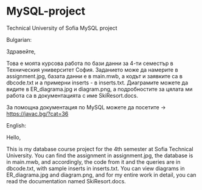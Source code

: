 # MySQL-project
Technical University of Sofia MySQL project

Bulgarian:

Здравейте,

Това е моята курсова работа по бази данни за 4-ти семестър в Техническия университет София.
Заданието може да намерите в assignment.jpg, базата данни е в main.mwb, а кодът и заявките са в dbcode.txt и а примерни inserts - в inserts.txt.
Диаграмите можете да видите в ER_diagrama.jpg и diagram.png, а подробностите за цялата ми работа са в документацията с име SkiResort.docs.

За помощна документация по MySQL можете да посетите -> https://javac.bg/?cat=36

English:


Hello,

This is my database course project for the 4th semester at Sofia Technical University.
You can find the assignment in assignment.jpg, the database is in main.mwb, and accordingly, the code from it and the queries are in dbcode.txt, with sample inserts in inserts.txt.
You can view diagrams in ER_diagrama.jpg and diagram.png, and for my entire work in detail, you can read the documentation named SkiResort.docs.
